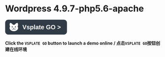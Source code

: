 # Wordpress 4.9.7-php5.6-apache

<a href="https://www.vsplate.com/?docker-compose=https://github.com/vsplate/dcenvs/wordpress/4.9.7-php5.6-apache"><img alt="VSPLATE GO" src="https://raw.githubusercontent.com/vsplate/images/master/vsgo_btn.png" width="200px"></a>

**Click the `VSPLATE GO` button to launch a demo online / 点击`VSPLATE GO`按钮创建在线环境**